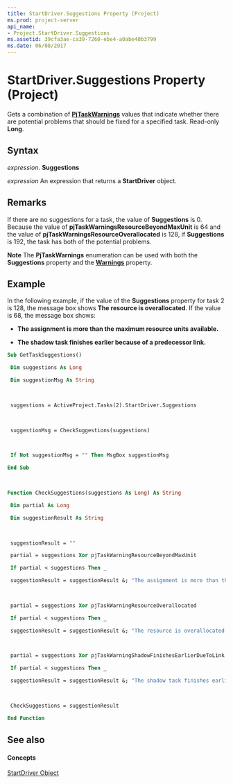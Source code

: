 ```yaml
---
title: StartDriver.Suggestions Property (Project)
ms.prod: project-server
api_name:
- Project.StartDriver.Suggestions
ms.assetid: 39cfa3ae-ca39-7260-ebe4-a0abe40b3799
ms.date: 06/08/2017
---
```



# StartDriver.Suggestions Property (Project)

Gets a combination of **[PjTaskWarnings](pjtaskwarnings-enumeration-project.md)** values that indicate whether there are potential problems that should be fixed for a specified task. Read-only **Long**.


## Syntax

 _expression_. **Suggestions**

 _expression_ An expression that returns a **StartDriver** object.


## Remarks

If there are no suggestions for a task, the value of **Suggestions** is 0. Because the value of **pjTaskWarningsResourceBeyondMaxUnit** is 64 and the value of **pjTaskWarningsResourceOverallocated** is 128, if **Suggestions** is 192, the task has both of the potential problems.


 **Note**  The **PjTaskWarnings** enumeration can be used with both the **Suggestions** property and the **[Warnings](startdriver-warnings-property-project.md)** property.


## Example

In the following example, if the value of the **Suggestions** property for task 2 is 128, the message box shows **The resource is overallocated**. If the value is 68, the message box shows:


- **The assignment is more than the maximum resource units available.**
    
- **The shadow task finishes earlier because of a predecessor link.**
    





```vb
Sub GetTaskSuggestions() 

 Dim suggestions As Long 

 Dim suggestionMsg As String 

 

 suggestions = ActiveProject.Tasks(2).StartDriver.Suggestions 

 

 suggestionMsg = CheckSuggestions(suggestions) 

 

 If Not suggestionMsg = "" Then MsgBox suggestionMsg 

End Sub 

 

Function CheckSuggestions(suggestions As Long) As String 

 Dim partial As Long 

 Dim suggestionResult As String 

 

 suggestionResult = "" 

 partial = suggestions Xor pjTaskWarningResourceBeyondMaxUnit 

 If partial < suggestions Then _ 

 suggestionResult = suggestionResult &; "The assignment is more than the maximum resource units available." &; vbCrLf 

 

 partial = suggestions Xor pjTaskWarningResourceOverallocated 

 If partial < suggestions Then _ 

 suggestionResult = suggestionResult &; "The resource is overallocated." &; vbCrLf 

 

 partial = suggestions Xor pjTaskWarningShadowFinishesEarlierDueToLink 

 If partial < suggestions Then _ 

 suggestionResult = suggestionResult &; "The shadow task finishes earlier because of a predecessor link." &; vbCrLf 

 

 CheckSuggestions = suggestionResult 

End Function
```


## See also


#### Concepts


[StartDriver Object](startdriver-object-project.md)
